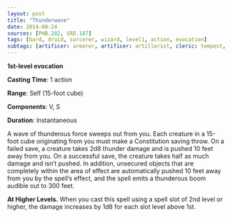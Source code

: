 ```yaml
---
layout: post
title: "Thunderwave"
date: 2014-08-24
sources: [PHB.282, SRD.187]
tags: [bard, druid, sorcerer, wizard, level1, action, evocation]
subtags: [artificer: armorer, artificer: artillerist, cleric: tempest, warlock: fathomless, warlock: genie-djinni, damage: thunder]
---
```


**1st-level evocation**

**Casting Time**: 1 action

**Range**: Self (15-foot cube)

**Components**: V, S

**Duration**: Instantaneous

A wave of thunderous force sweeps out from you. Each creature in a 15-foot cube originating from you must make a Constitution saving throw. On a failed save, a creature takes 2d8 thunder damage and is pushed 10 feet away from you. On a successful save, the creature takes half as much damage and isn’t pushed. In addition, unsecured objects that are completely within the area of effect are automatically pushed 10 feet away from you by the spell’s effect, and the spell emits a thunderous boom audible out to 300 feet.

**At Higher Levels.** When you cast this spell using a spell slot of 2nd level or higher, the damage increases by 1d8 for each slot level above 1st.
